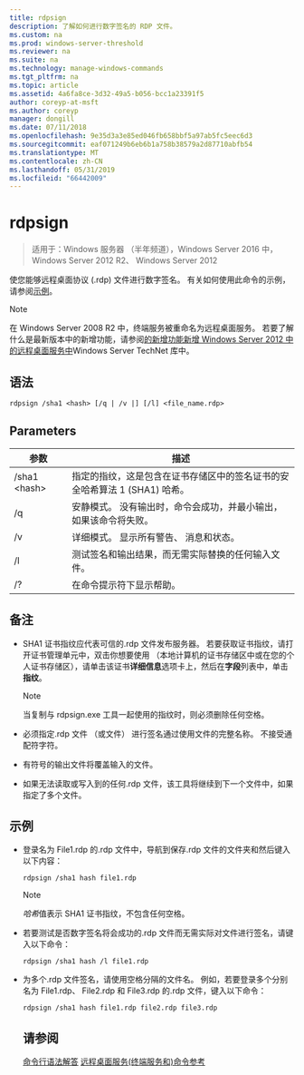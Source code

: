 ```yaml
---
title: rdpsign
description: 了解如何进行数字签名的 RDP 文件。
ms.custom: na
ms.prod: windows-server-threshold
ms.reviewer: na
ms.suite: na
ms.technology: manage-windows-commands
ms.tgt_pltfrm: na
ms.topic: article
ms.assetid: 4a6fa8ce-3d32-49a5-b056-bcc1a23391f5
author: coreyp-at-msft
ms.author: coreyp
manager: dongill
ms.date: 07/11/2018
ms.openlocfilehash: 9e35d3a3e85ed046fb658bbf5a97ab5fc5eec6d3
ms.sourcegitcommit: eaf071249b6eb6b1a758b38579a2d87710abfb54
ms.translationtype: MT
ms.contentlocale: zh-CN
ms.lasthandoff: 05/31/2019
ms.locfileid: "66442009"
---
```

# <a name="rdpsign"></a>rdpsign

>适用于：Windows 服务器 （半年频道），Windows Server 2016 中，Windows Server 2012 R2、 Windows Server 2012

使您能够远程桌面协议 (.rdp) 文件进行数字签名。
有关如何使用此命令的示例，请参阅[示例](#BKMK_examples)。

> [!NOTE]
> 在 Windows Server 2008 R2 中，终端服务被重命名为远程桌面服务。 若要了解什么是最新版本中的新增功能，请参阅[的新增功能新增 Windows Server 2012 中的远程桌面服务中](https://technet.microsoft.com/library/hh831527)Windows Server TechNet 库中。

## <a name="syntax"></a>语法
```
rdpsign /sha1 <hash> [/q | /v |] [/l] <file_name.rdp>
```

## <a name="parameters"></a>Parameters

|参数|描述|
|-------|--------|
|/sha1 \<hash>|指定的指纹，这是包含在证书存储区中的签名证书的安全哈希算法 1 (SHA1) 哈希。|
|/q|安静模式。 没有输出时，命令会成功，并最小输出，如果该命令将失败。|
|/v|详细模式。 显示所有警告、 消息和状态。|
|/l|测试签名和输出结果，而无需实际替换的任何输入文件。|
|/?|在命令提示符下显示帮助。|

## <a name="remarks"></a>备注
-   SHA1 证书指纹应代表可信的.rdp 文件发布服务器。 若要获取证书指纹，请打开证书管理单元中，双击你想要使用 （本地计算机的证书存储区中或在您的个人证书存储区），请单击该证书**详细信息**选项卡上，然后在**字段**列表中，单击**指纹**。

    > [!NOTE]
    > 当复制与 rdpsign.exe 工具一起使用的指纹时，则必须删除任何空格。

-   必须指定.rdp 文件 （或文件） 进行签名通过使用文件的完整名称。 不接受通配符字符。
-   有符号的输出文件将覆盖输入的文件。
-   如果无法读取或写入到的任何.rdp 文件，该工具将继续到下一个文件中，如果指定了多个文件。

## <a name="BKMK_examples"></a>示例
- 登录名为 File1.rdp 的.rdp 文件中，导航到保存.rdp 文件的文件夹和然后键入以下内容：
  ```
  rdpsign /sha1 hash file1.rdp
  ```
  > [!NOTE]
  > *哈希*值表示 SHA1 证书指纹，不包含任何空格。
- 若要测试是否数字签名将会成功的.rdp 文件而无需实际对文件进行签名，请键入以下命令：
  ```
  rdpsign /sha1 hash /l file1.rdp
  ```
- 为多个.rdp 文件签名，请使用空格分隔的文件名。 例如，若要登录多个分别名为 File1.rdp、 File2.rdp 和 File3.rdp 的.rdp 文件，键入以下命令：
  ```
  rdpsign /sha1 hash file1.rdp file2.rdp file3.rdp
  ```
  ## <a name="see-also"></a>请参阅
  [命令行语法解答](command-line-syntax-key.md)
  [远程桌面服务&#40;终端服务和&#41;命令参考](remote-desktop-services-terminal-services-command-reference.md)
